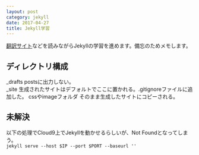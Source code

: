 ```yaml
---
layout: post
category: jekyll
date: 2017-04-27
title: Jekyll学習
---
```

[翻訳サイト](http://jekyllrb-ja.github.io/)などを読みながらJekyllの学習を進めます。備忘のためメモします。

## ディレクトリ構成
_drafts postsに出力しない。  
_site 生成されたサイトはデフォルトでここに置かれる。.gitignoreファイルに追加した。
cssやimageフォルダ そのまま生成したサイトにコピーされる。

## 未解決
以下の処理でCloud9上でJekyllを動かせるらしいが、Not Foundとなってしまう。  
`jekyll serve --host $IP --port $PORT --baseurl ''`
